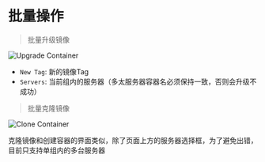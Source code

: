 # 批量操作

> 批量升级镜像

![Upgrade Container](../_media/single-upgrade-container.png)

- `New Tag`: 新的镜像Tag
- `Servers`: 当前组内的服务器（多太服务器容器名必须保持一致，否则会升级不成功）

> 批量克隆镜像

![Clone Container](../_media/single-container-clone.png)

克隆镜像和创建容器的界面类似，除了页面上方的服务器选择框，为了避免出错，目前只支持单组内的多台服务器
